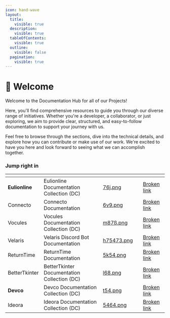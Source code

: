 ```yaml
---
icon: hand-wave
layout:
  title:
    visible: true
  description:
    visible: true
  tableOfContents:
    visible: true
  outline:
    visible: false
  pagination:
    visible: true
---
```


# 👋 Welcome

Welcome to the Documentation Hub for all of our Projects!

Here, you'll find comprehensive resources to guide you through our diverse range of initiatives. Whether you're a developer, a collaborator, or just exploring, we aim to provide clear, structured, and easy-to-follow documentation to support your journey with us.

Feel free to browse through the sections, dive into the technical details, and explore how you can contribute or make use of our work. We're excited to have you here and look forward to seeing what we can accomplish together.

### Jump right in

<table data-view="cards"><thead><tr><th></th><th></th><th data-hidden data-card-cover data-type="files"></th><th data-hidden></th><th data-hidden data-card-target data-type="content-ref"></th></tr></thead><tbody><tr><td><strong>Eulionline</strong></td><td>Eulionline Documentation Collection (DC)</td><td><a href=".gitbook/assets/76j.png">76j.png</a></td><td></td><td><a href="broken-reference">Broken link</a></td></tr><tr><td>Connecto</td><td>Connecto Documentation</td><td><a href=".gitbook/assets/6v9.png">6v9.png</a></td><td></td><td><a href="broken-reference">Broken link</a></td></tr><tr><td>Vocules</td><td>Vocules Documentation Collection (DC)</td><td><a href=".gitbook/assets/m87ß.png">m87ß.png</a></td><td></td><td><a href="broken-reference">Broken link</a></td></tr><tr><td>Velaris</td><td>Velaris Discord Bot Documentation</td><td><a href=".gitbook/assets/h75473.png">h75473.png</a></td><td></td><td><a href="broken-reference">Broken link</a></td></tr><tr><td>ReturnTime</td><td>ReturnTime Documentation</td><td><a href=".gitbook/assets/5k54.png">5k54.png</a></td><td></td><td><a href="broken-reference">Broken link</a></td></tr><tr><td>BetterTkinter</td><td>BetterTkinter Documentation Collection (DC)</td><td><a href=".gitbook/assets/l68.png">l68.png</a></td><td></td><td><a href="broken-reference">Broken link</a></td></tr><tr><td><strong>Devco</strong></td><td>Devco Documentation Collection (DC)</td><td><a href=".gitbook/assets/t54.png">t54.png</a></td><td></td><td><a href="broken-reference">Broken link</a></td></tr><tr><td>Ideora</td><td>Ideora Documentation Collection (DC)</td><td><a href=".gitbook/assets/5464.png">5464.png</a></td><td></td><td><a href="broken-reference">Broken link</a></td></tr></tbody></table>
